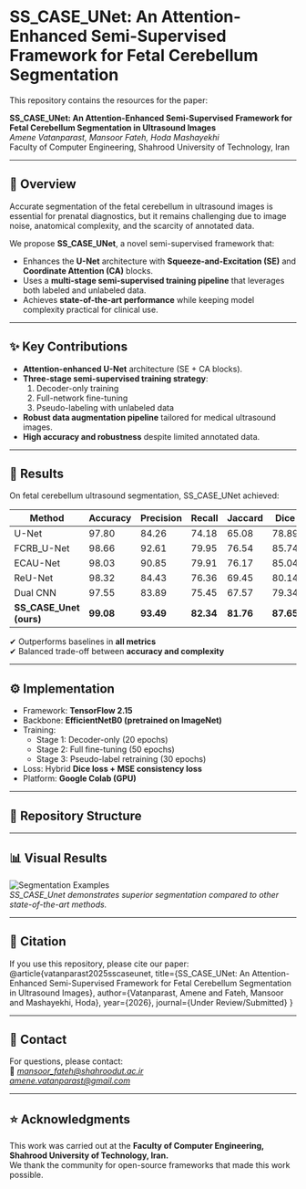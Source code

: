 # SS_CASE_UNet: An Attention-Enhanced Semi-Supervised Framework for Fetal Cerebellum Segmentation

This repository contains the resources for the paper:

**SS_CASE_UNet: An Attention-Enhanced Semi-Supervised Framework for Fetal Cerebellum Segmentation in Ultrasound Images**  
*Amene Vatanparast, Mansoor Fateh, Hoda Mashayekhi*  
Faculty of Computer Engineering, Shahrood University of Technology, Iran  

---

## 📖 Overview
Accurate segmentation of the fetal cerebellum in ultrasound images is essential for prenatal diagnostics, but it remains challenging due to image noise, anatomical complexity, and the scarcity of annotated data.  

We propose **SS_CASE_UNet**, a novel semi-supervised framework that:
- Enhances the **U-Net** architecture with **Squeeze-and-Excitation (SE)** and **Coordinate Attention (CA)** blocks.  
- Uses a **multi-stage semi-supervised training pipeline** that leverages both labeled and unlabeled data.  
- Achieves **state-of-the-art performance** while keeping model complexity practical for clinical use.  

---

## ✨ Key Contributions
- **Attention-enhanced U-Net** architecture (SE + CA blocks).  
- **Three-stage semi-supervised training strategy**:
  1. Decoder-only training  
  2. Full-network fine-tuning  
  3. Pseudo-labeling with unlabeled data  
- **Robust data augmentation pipeline** tailored for medical ultrasound images.  
- **High accuracy and robustness** despite limited annotated data.  

---

## 🧪 Results
On fetal cerebellum ultrasound segmentation, SS_CASE_UNet achieved:

| Method        | Accuracy | Precision | Recall | Jaccard | Dice |
|---------------|----------|-----------|--------|---------|------|
| U-Net         | 97.80    | 84.26     | 74.18  | 65.08   | 78.89 |
| FCRB_U-Net    | 98.66    | 92.61     | 79.95  | 76.54   | 85.74 |
| ECAU-Net      | 98.03    | 90.85     | 79.91  | 76.17   | 85.04 |
| ReU-Net       | 98.32    | 84.43     | 76.36  | 69.45   | 80.14 |
| Dual CNN      | 97.55    | 83.89     | 75.45  | 67.57   | 79.34 |
| **SS_CASE_Unet (ours)** | **99.08** | **93.49** | **82.34** | **81.76** | **87.65** |

✔ Outperforms baselines in **all metrics**  
✔ Balanced trade-off between **accuracy and complexity**  

---

## ⚙️ Implementation
- Framework: **TensorFlow 2.15**
- Backbone: **EfficientNetB0 (pretrained on ImageNet)**
- Training:  
  - Stage 1: Decoder-only (20 epochs)  
  - Stage 2: Full fine-tuning (50 epochs)  
  - Stage 3: Pseudo-label retraining (30 epochs)  
- Loss: Hybrid **Dice loss + MSE consistency loss**  
- Platform: **Google Colab (GPU)**  

---

## 📂 Repository Structure


---

## 📊 Visual Results
![Segmentation Examples](results/segmentation_examples.png)  
*SS_CASE_Unet demonstrates superior segmentation compared to other state-of-the-art methods.*

---

## 📌 Citation
If you use this repository, please cite our paper:
@article{vatanparast2025sscaseunet,
title={SS_CASE_UNet: An Attention-Enhanced Semi-Supervised Framework for Fetal Cerebellum Segmentation in Ultrasound Images},
author={Vatanparast, Amene and Fateh, Mansoor and Mashayekhi, Hoda},
year={2026},
journal={Under Review/Submitted}
}


---

## 📧 Contact
For questions, please contact:  
📩 *mansoor_fateh@shahroodut.ac.ir*  
*amene.vatanparast@gmail.com*

---

## ⭐ Acknowledgments
This work was carried out at the **Faculty of Computer Engineering, Shahrood University of Technology, Iran.**  
We thank the community for open-source frameworks that made this work possible.
